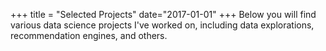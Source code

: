 +++
title = "Selected Projects"
date="2017-01-01"
+++
Below you will find various data science projects I've worked on, including data explorations, 
recommendation engines, and others.

